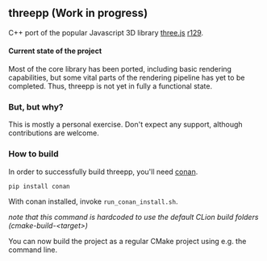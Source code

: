 ## threepp (Work in progress)

C++ port of the popular Javascript 3D library [three.js](https://github.com/mrdoob/three.js/) [r129](https://github.com/mrdoob/three.js/tree/r129).


#### Current state of the project

Most of the core library has been ported, including basic rendering capabilities, but some vital parts of the rendering pipeline has yet to be completed.
Thus, threepp is not yet in fully a functional state. 

### But, but why?

This is mostly a personal exercise. Don't expect any support, although contributions are welcome. 


### How to build

In order to successfully build threepp, you'll need [conan](https://conan.io/).

`pip install conan`

With conan installed, invoke `run_conan_install.sh`.

_note that this command is hardcoded to use the default CLion build folders (cmake-build-\<target>)_

You can now build the project as a regular CMake project using e.g. the command line.